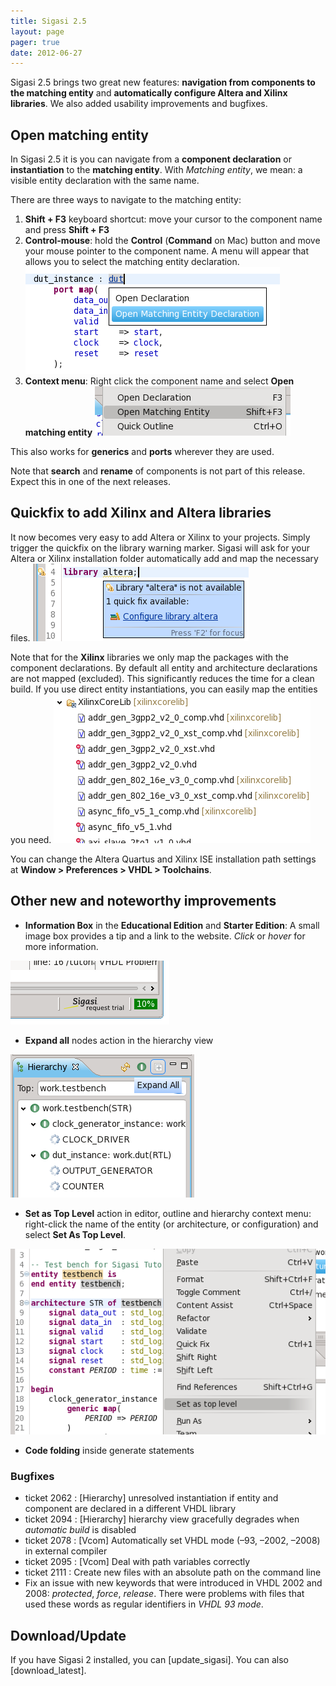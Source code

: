 ```yaml
---
title: Sigasi 2.5
layout: page
pager: true
date: 2012-06-27
---
```


Sigasi 2.5 brings two great new features: **navigation from components
to the matching entity** and **automatically configure Altera and Xilinx
libraries**. We also added usability improvements and bugfixes.

Open matching entity
--------------------

In Sigasi 2.5 it is you can navigate from a **component declaration** or
**instantiation** to the **matching entity**. With *Matching entity*, we
mean: a visible entity declaration with the same name.

There are three ways to navigate to the matching entity:

1.  **Shift + F3** keyboard shortcut: move your cursor to the component
    name and press **Shift + F3**
2.  **Control-mouse**: hold the **Control** (**Command** on Mac) button
    and move your mouse pointer to the component name. A menu will
    appear that allows you to select the matching entity declaration.
    ![Hold the control key](2.5/openmatchingentity.png "Hold the control key")
3.  **Context menu**: Right click the component name and select **Open
    matching entity**
    ![Open matching entity (context menu)](2.5/openmatchingentitymenu.png "Open matching entity (context menu)")

This also works for **generics** and **ports** wherever they are used.

Note that **search** and **rename** of components is not part of this
release. Expect this in one of the next releases.

Quickfix to add Xilinx and Altera libraries
-------------------------------------------

It now becomes very easy to add Altera or Xilinx to your projects.
Simply trigger the quickfix on the library warning marker.
Sigasi will ask for your Altera or Xilinx installation folder
automatically add and map the necessary files.
![Altera Quickfix](2.5/alteraquickfix.png "Altera Quickfix")

Note that for the **Xilinx** libraries we only map the packages with the
component declarations. By default all entity and architecture
declarations are not mapped (excluded). This significantly reduces the
time for a clean build. If you use direct entity instantiations, you can
easily map the entities you need.
![Xilinx](2.5/xilinxlibraries.png "Xilinx")

You can change the Altera Quartus and Xilinx ISE installation path
settings at **Window \> Preferences \> VHDL \> Toolchains**.

Other new and noteworthy improvements
-------------------------------------

-   **Information Box** in the **Educational Edition** and **Starter
    Edition**: A small image box provides a tip and a link to the
    website. *Click* or *hover* for more information.

![Information Box](2.5/marketingbox.png "Information Box")

-   **Expand all** nodes action in the hierarchy view

![Expand all](2.5/expandall.png "Expand all")

-   **Set as Top Level** action in editor, outline and hierarchy context
    menu: right-click the name of the entity (or architecture, or
    configuration) and select **Set As Top Level**.

![Set As Top Level](2.5/setastopleveleditor.png "Set As Top Level")

-   **Code folding** inside generate statements

### Bugfixes

-   ticket 2062 : \[Hierarchy] unresolved instantiation if entity and
    component are declared in a different VHDL library
-   ticket 2094 : \[Hierarchy] hierarchy view gracefully degrades when
    *automatic build* is disabled
-   ticket 2078 : \[Vcom] Automatically set VHDL mode (–93, –2002, –2008)
    in external compiler
-   ticket 2095 : \[Vcom] Deal with path variables correctly
-   ticket 2111 : Create new files with an absolute path on the command
    line
-   Fix an issue with new keywords that were introduced in VHDL 2002 and 2008: *protected*, *force*, *release*. There were problems with files that used these words as regular identifiers in *VHDL 93 mode*.

Download/Update
---------------

If you have Sigasi 2 installed, you can [update_sigasi]. You can also [download_latest].
